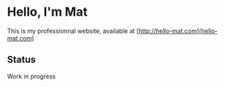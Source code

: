 # Hello, I'm Mat

This is my professionnal website, available at [http://hello-mat.com](hello-mat.com)

## Status
Work in progress